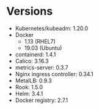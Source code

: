 # Versions

* Kubernetes/kubeadm: 1.20.0
* Docker
    * 1.13 (RHEL7)
    * 19.03 (Ubuntu)
* containerd: 1.4.1
* Calico: 3.16.3
* metrics-server: 0.3.7 
* Nginx ingress controller: 0.34.1
* MetalLB: 0.9.3
* Rook: 1.5.0
* Helm: 3.4.1
* Docker registry: 2.7.1
